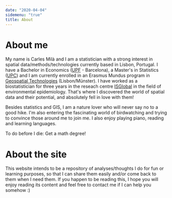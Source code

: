 ```yaml
---
date: "2020-04-04"
sidemenu: "true"
title: About
---
```


# About me

My name is Carles Milà and I am a statistician with a strong interest in spatial data/methods/technologies currently based in Lisbon, Portugal. I have a Bachelor in Economics ([UPF](https://www.upf.edu/home) - Barcelona), a Master's in Statistics ([UPC](https://www.upc.edu/en?set_language=en)) and I am currently enrolled in an Erasmus Mundus program in [Geospatial Technologies](http://mastergeotech.info/) (Lisbon/Münster). I have worked as a biostatistician for three years in the reseach centre [ISGlobal](https://www.isglobal.org/en/) in the field of environmental epidemiology. That's where I discovered the world of spatial data and their potential, and absolutely fell in love with them!

Besides statistics and GIS, I am a nature lover who will never say no to a good hike. I'm also entering the fascinating world of birdwatching and trying to convince those around me to join me. I also enjoy playing piano, reading and learning languages. 

To do before I die: Get a math degree! 

# About the site

This website intends to be a repository of analyses/thoughts I do for fun or learning purposes, so that I can share them easily and/or come back to them when I need them. If you happen to be reading this, I hope you will enjoy reading its content and feel free to contact me if I can help you somehow :)